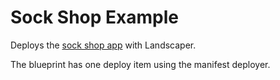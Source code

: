 # Sock Shop Example

Deploys the [sock shop app][1] with Landscaper.

The blueprint has one deploy item using the manifest deployer. 



[1]: https://github.com/microservices-demo/microservices-demo/blob/master/deploy/kubernetes/complete-demo.yaml
